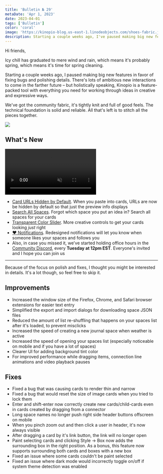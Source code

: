 ```yaml
---
title: 'Bulletin № 29'
metaDate: 'Apr 1, 2023'
date: 2023-04-01
tags: ['Bulletin']
color: 'coral'
image: 'https://kinopio-blog.us-east-1.linodeobjects.com/shoes-fabric.jpg'
description: Starting a couple weeks ago, I've paused making big new features in favor of fixing bugs and polishing details
---
```


Hi friends, 

Icy chill has graduated to mere wind and rain, which means it's probably spring, which means it's time for spring cleaning. 

Starting a couple weeks ago, I paused making big new features in favor of fixing bugs and polishing details. There's lots of ambitious new interactions to come in the farther future – but holistically speaking, Kinopio is a feature-packed tool with everything you need for working through ideas in creative and expressive ways.

We've got the community fabric, it's tightly knit and full of good feels. The technical foundation is solid and reliable. All that's left is to stitch all the pieces together.

<img src="https://kinopio-blog.us-east-1.linodeobjects.com/shoes-fabric.jpg" class="wide">

## What's New

<p>
<video class="" autoplay loop muted playsinline>
  <source src="https://updates.kinopio.club/card-urls-hidden-by-default.mp4">
</video>
</p>

- [Card URLs Hidden by Default](/posts/card-urls-hidden-by-default/). When you paste into cards, URLs are now be hidden by default so that just the preview info displays
- [Search All Spaces](/posts/search-all-spaces/). Forgot which space you put an idea in? Search all spaces for your cards
- [Transparent Color Slider](/posts/transparent-color-slider/). More creative controls to get your cards looking *just* right
- [♥ Notifications](/posts/notifications-v2/). Redesigned notifications will let you know when someone likes your spaces and follows you
- Also, in case you missed it, we've started holding office hours in the [Community Discord](https://discord.gg/h2sR45Nby8), every **Tuesday at 12pm EST**. Everyone's invited and I hope you can join us

---
Because of the focus on polish and fixes, I thought you might be interested in details. It's a lot though, so feel free to skip it.

## Improvements 

- Increased the window size of the Firefox, Chrome, and Safari browser extensions for easier text entry
- Simplified the export and import dialogs for downloading space JSON files
- Reduced the amount of list re-shuffling that happens on your spaces list after it's loaded, to prevent misclicks
- Increased the speed of creating a new journal space when weather is active
- Increased the speed of opening your spaces list (especially noticeable on mobile and if you have a lot of spaces)
- Clearer UI for adding background tint color
- For improved performance while dragging items, connection line animations and video playback pauses

## Fixes

- Fixed a bug that was causing cards to render thin and narrow
- Fixed a bug that would reset the size of image cards when you tried to lock them
- Enter and shift-enter now correctly create new cards/child-cards even in cards created by dragging from a connector
- Long space names no longer push right side header buttons offscreen on mobile
- When you pinch zoom out and then click a user in header, it's now always visible
- After dragging a card by it's link button, the link will no longer open
- Paint selecting cards and clicking Style → Box now adds the surrounding box in the right position. As a bonus, this feature now supports surrounding both cards and boxes with a new box 
- Fixed an issue where some cards couldn't be paint selected
- Fixed an issue where dark mode would incorrectly toggle on/off if system theme detection was enabled